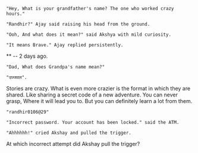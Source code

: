     "Hey, What is your grandfather's name? The one who worked crazy hours."
  
    "Randhir?" Ajay said raising his head from the ground.
  
    "Ooh, And what does it mean?" said Akshya with mild curiosity.
  
    "It means Brave." Ajay replied persistently.

** -- 2 days ago.

    "Dad, What does Grandpa's name mean?"
  
    "उज्जवल".


Stories are crazy. What is even more crazier is the format in which they are shared.
Like sharing a secret code of a new adventure. You can never grasp, Where it will lead you to. But you can definitely learn a lot from them.

    "randhir0106@29"
    
    "Incorrect password. Your account has been locked." said the ATM.
    
    "Ahhhhhh!" cried Akshay and pulled the trigger.

At which incorrect attempt did Akshay pull the trigger?

